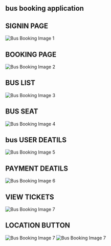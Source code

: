 <h2>bus booking application</h2>
<h2>SIGNIN PAGE</h2>
    <img src="Screenshot from 2024-10-06 19-29-30.png" alt="Bus Booking Image 1" />
    <h2>BOOKING PAGE</h2>
    <img src="Screenshot from 2024-10-06 19-30-02.png" alt="Bus Booking Image 2" />
    <h2>BUS LIST</h2>
    <img src="Screenshot from 2024-10-06 19-30-09.png" alt="Bus Booking Image 3" />
    <h2>BUS SEAT</h2>
    <img src="Screenshot from 2024-10-06 19-30-23.png" alt="Bus Booking Image 4" />
    <h2>bus USER DEATILS </h2>
    <img src="Screenshot from 2024-10-06 19-30-33.png" alt="Bus Booking Image 5" />
    <h2>PAYMENT DEATILS</h2>
    <img src="Screenshot from 2024-10-06 19-31-29.png" alt="Bus Booking Image 6" />
    <h2>VIEW TICKETS</h2>
    <img src="Screenshot from 2024-10-06 19-31-41.png" alt="Bus Booking Image 7" />
    <h2>LOCATION BUTTON</h2>
   <img src="Screenshot from 2024-10-06 19-31-47.png" alt="Bus Booking Image 7" />
      <img src="Screenshot from 2024-10-06 19-31-52.png" alt="Bus Booking Image 7" />
   
